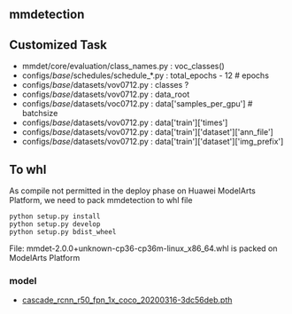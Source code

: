 ## mmdetection

## Customized Task
- mmdet/core/evaluation/class_names.py : voc_classes()
- configs/_base_/schedules/schedule_*.py : total_epochs - 12                     # epochs
- configs/_base_/datasets/vov0712.py : classes ? 
- configs/_base_/datasets/vov0712.py : data_root 
- configs/_base_/datasets/voc0712.py : data['samples_per_gpu']                   # batchsize
- configs/_base_/datasets/vov0712.py : data['train']['times']
- configs/_base_/datasets/vov0712.py : data['train']['dataset']['ann_file']
- configs/_base_/datasets/vov0712.py : data['train']['dataset']['img_prefix']

## To whl
As compile not permitted in the deploy phase on Huawei ModelArts Platform, we need to pack mmdetection to whl file

```
python setup.py install
python setup.py develop
python setup.py bdist_wheel
```

File: mmdet-2.0.0+unknown-cp36-cp36m-linux_x86_64.whl is packed on ModelArts Platform

### model
- [cascade_rcnn_r50_fpn_1x_coco_20200316-3dc56deb.pth](https://bhpan.buaa.edu.cn:443/link/355651E5E64263BA8BBEA717A309B4AD)
